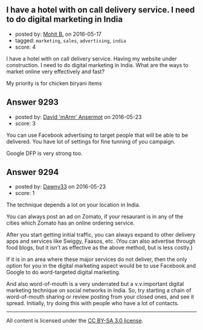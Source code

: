 ## I have a hotel with on call delivery service. I need to do digital marketing in India

- posted by: [Mohit B.](https://stackexchange.com/users/6537256/mohit-b) on 2016-05-17
- tagged: `marketing`, `sales`, `advertising`, `india`
- score: 4

I have a hotel with on call delivery service. Having my website under construction. I need to do digital marketing in India. What are the ways to market online very effectively and fast?

My priority is for chicken biryani items


## Answer 9293

- posted by: [David 'mArm' Ansermot](https://stackexchange.com/users/412499/david-marm-ansermot) on 2016-05-23
- score: 3

You can use Facebook advertising to target people that will be able to be delivered.
You have lot of settings for fine tunning of you campaign.

Google DFP is very strong too.


## Answer 9294

- posted by: [Dawny33](https://stackexchange.com/users/6444670/dawny33) on 2016-05-23
- score: 1

The technique depends a lot on your location in India.

You can always post an ad on Zomato, if your resaurant is in any of the cities which Zomato has an online ordering service.

After you start getting initial traffic, you can always expand to other delivery apps and services like Swiggy, Faasos, etc. (You can also advertise through food blogs, but it isn't as effective as the above method, but is less costly.)

If it is in an area where these major services do not deliver, then the only option for you in the digital marketing aspect would be to use Facebook and Google to do word-targeted digital marketing. 

And also word-of-mouth is a very underrated but a v.v.important digital marketing technique on social networks in India. So, try starting a chain of word-of-mouth sharing or review posting from your closed ones, and see it spread.  Initially, try doing this with people who have a lot of contacts.



---

All content is licensed under the [CC BY-SA 3.0 license](https://creativecommons.org/licenses/by-sa/3.0/).
